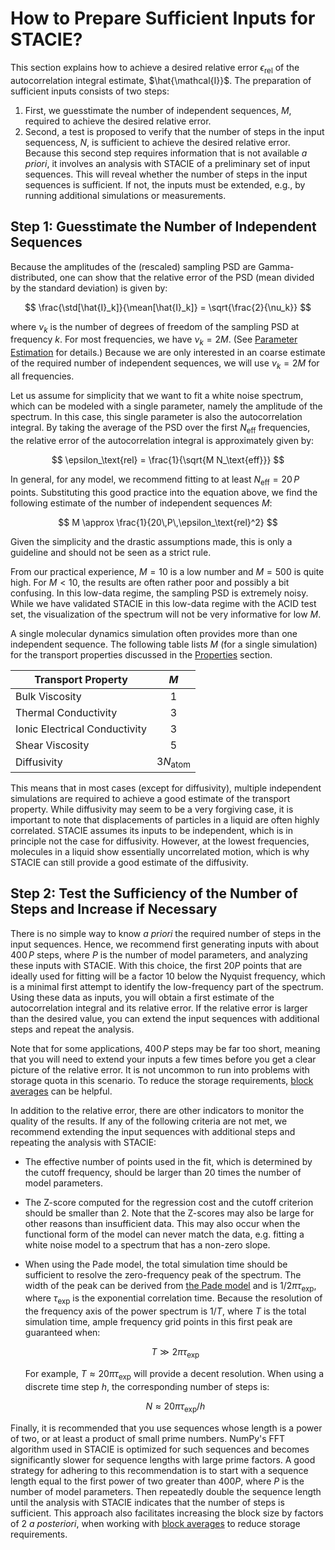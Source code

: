 # How to Prepare Sufficient Inputs for STACIE?

This section explains how to achieve a desired relative error $\epsilon_\text{rel}$
of the autocorrelation integral estimate, $\hat{\mathcal{I}}$.
The preparation of sufficient inputs consists of two steps:

1. First, we guesstimate the number of independent sequences, $M$, required
   to achieve the desired relative error.
2. Second, a test is proposed to verify that the number of steps in the input sequencess, $N$,
   is sufficient to achieve the desired relative error.
   Because this second step requires information that is not available *a priori*,
   it involves an analysis with STACIE of a preliminary set of input sequences.
   This will reveal whether the number of steps in the input sequences is sufficient.
   If not, the inputs must be extended, e.g., by running additional simulations or measurements.

## Step 1: Guesstimate the Number of Independent Sequences

Because the amplitudes of the (rescaled) sampling PSD are Gamma-distributed,
one can show that the relative error of the PSD (mean divided by the standard deviation)
is given by:

$$
     \frac{\std[\hat{I}_k]}{\mean[\hat{I}_k]} = \sqrt{\frac{2}{\nu_k}}
$$

where $\nu_k$ is the number of degrees of freedom of the sampling PSD at frequency $k$.
For most frequencies, we have $\nu_k=2M$.
(See [Parameter Estimation](../theory/statistics.md) for details.)
Because we are only interested in an coarse estimate of the required number of independent sequences,
we will use $\nu_k=2M$ for all frequencies.

Let us assume for simplicity that we want to fit a white noise spectrum,
which can be modeled with a single parameter, namely the amplitude of the spectrum.
In this case, this single parameter is also the autocorrelation integral.
By taking the average of the PSD over the first $N_\text{eff}$ frequencies,
the relative error of the autocorrelation integral is approximately given by:

$$
     \epsilon_\text{rel} = \frac{1}{\sqrt{M N_\text{eff}}}
$$

In general, for any model, we recommend fitting to at least $N_\text{eff}=20\,P$ points.
Substituting this good practice into the equation above,
we find the following estimate of the number of independent sequences $M$:

$$
     M \approx \frac{1}{20\,P\,\epsilon_\text{rel}^2}
$$

Given the simplicity and the drastic assumptions made,
this is only a guideline and should not be seen as a strict rule.

From our practical experience, $M=10$ is a low number and $M=500$ is quite high.
For $M<10$, the results are often rather poor and possibly a bit confusing.
In this low-data regime, the sampling PSD is extremely noisy.
While we have validated STACIE in this low-data regime with the ACID test set,
the visualization of the spectrum will not be very informative for low $M$.

A single molecular dynamics simulation often provides more than one independent sequence.
The following table lists $M$ (for a single simulation) for the transport properties discussed
in the [Properties](../properties/index.md) section.

| Transport Property |  $M$  |
| ------------------ | :---: |
| Bulk Viscosity | $1$ |
| Thermal Conductivity | $3$ |
| Ionic Electrical Conductivity | $3$ |
| Shear Viscosity | $5$ |
| Diffusivity | $3N_\text{atom}$ |

This means that in most cases (except for diffusivity), multiple independent simulations
are required to achieve a good estimate of the transport property.
While diffusivity may seem to be a very forgiving case,
it is important to note that displacements of particles in a liquid are often highly correlated.
STACIE assumes its inputs to be independent, which is in principle not the case for diffusivity.
However, at the lowest frequencies, molecules in a liquid show essentially uncorrelated motion,
which is why STACIE can still provide a good estimate of the diffusivity.

## Step 2: Test the Sufficiency of the Number of Steps and Increase if Necessary

There is no simple way to know *a priori* the required number of steps in the input sequences.
Hence, we recommend first generating inputs with about $400\,P$ steps,
where $P$ is the number of model parameters, and analyzing these inputs with STACIE.
With this choice, the first $20 P$ points that are ideally used for fitting
will be a factor $10$ below the Nyquist frequency,
which is a minimal first attempt to identify the low-frequency part of the spectrum.
Using these data as inputs, you will obtain a first estimate
of the autocorrelation integral and its relative error.
If the relative error is larger than the desired value,
you can extend the input sequences with additional steps and repeat the analysis.

Note that for some applications, $400\,P$ steps may be far too short,
meaning that you will need to extend your inputs a few times
before you get a clear picture of the relative error.
It is not uncommon to run into problems with storage quota in this scenario.
To reduce the storage requirements, [block averages](block_averages.md) can be helpful.

In addition to the relative error, there are other indicators to monitor
the quality of the results.
If any of the following criteria are not met,
we recommend extending the input sequences with additional steps
and repeating the analysis with STACIE:

- The effective number of points used in the fit, which is determined by the cutoff frequency,
  should be larger than 20 times the number of model parameters.
- The Z-score computed for the regression cost and the cutoff criterion
  should be smaller than 2.
  Note that the Z-scores may also be large for other reasons than insufficient data.
  This may also occur when the functional form of the model can never match the data,
  e.g. fitting a white noise model to a spectrum that has a non-zero slope.
- When using the Pade model, the total simulation time should be sufficient
  to resolve the zero-frequency peak of the spectrum.
  The width of the peak can be derived from
  [the Pade model](../theory/model.md)
  and is $1/2\pi\tau_\text{exp}$,
  where $\tau_\text{exp}$ is the exponential correlation time.
  Because the resolution of the frequency axis of the power spectrum is $1/T$,
  where $T$ is the total simulation time,
  ample frequency grid points in this first peak are guaranteed when:

  $$
        T \gg 2\pi\tau_\text{exp}
  $$

  For example, $T \approx 20\pi\tau_\text{exp}$ will provide a decent resolution.
  When using a discrete time step $h$, the corresponding number of steps is:

  $$
        N \approx 20\pi\tau_\text{exp}/h
  $$

Finally, it is recommended that you use sequences whose length is a power of two,
or at least a product of small prime numbers.
NumPy's FFT algorithm used in STACIE is optimized for such sequences
and becomes significantly slower for sequence lengths with large prime factors.
A good strategy for adhering to this recommendation is to start with a sequence length
equal to the first power of two greater than $400 P$, where $P$ is the number of model parameters.
Then repeatedly double the sequence length
until the analysis with STACIE indicates that the number of steps is sufficient.
This approach also facilitates increasing the block size by factors of 2 *a posteriori*,
when working with [block averages](block_averages.md) to reduce storage requirements.

